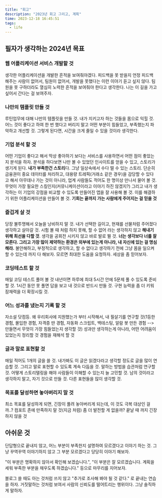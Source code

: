 ```yaml
---
title: "회고"
description: "2023년 회고 그리고, 계획"
time: 2023-12-18 16:45:51
tags:
  - life
---
```


## 필자가 생각하는 2024년 목표

### 웹 어플리케이션 서비스 개발할 것

생각한 어플리케이션을 개발한 흔적을 보여줘야겠다. 피드백을 못 받을지 언정 피드백 해주는 사람이 없어서, 팀원이 없어서, 개발을 못했다는 이런 이야기 듣고 싶지 않다. 팀원을 못 구하더라도 열심히 노력한 흔적을 보여줘야 한다고 생각한다. 나는 이 길을 가고 싶어서 간다는 걸 보여주자.

### 나만의 템플릿 만들 것

루틴업무에 대해 나만의 템플릿을 만들 것. 내가 지키고자 하는 것들을 몸으로 익힐 것. 어느 것이 좋다고 하여 한 번 했다고 버리지 말고 어떤 부분이 힘들었고, 부족했는지 파악하고 개선할 것. 그렇게 된다면, 시간을 크게 줄일 수 있을 것이라 생각한다.

### 기업 분석 할 것

어떤 기업이 좋다고 해서 막상 좋아하기 보다는 서비스를 사용하면서 어떤 점이 좋았는지 분석을 하자. 분석을 하다보면 나만 볼 수 있었던 인사이트를 얻을 수 있고, 스토리가 생기게 된다. **내가 부족한건 스토리**다. 그냥 일상속에서 수다 떨 수 있는 스토리. 단순히 금융권이 중요 데이터를 처리하고, 대용량 트레픽(거래소 같은 경우)을 감당할 수 있다고 해서 아무데나 가는 것이 아니라, 업계 사람들도 적어도 한 명이상 만나서 물어 볼 것. 무엇이 가장 필요한 스킬인지(커뮤니케이션이라고 이야기 하진 않겠지?) 그리고 내가 생각하는 이 기업의 강점을 비교할 수 있도록 만들어진 앱을 잘 사용해 볼 것. 이를 해결하기 위한 어플리케이션을 만들어 볼 것. **기회는 끝까지 가는 사람에게 주어지는 걸 믿을 것**

### 즐겁게 살 것

당장 불투명해서 오늘을 낭비하지 말 것. 내가 선택한 길이고, 현재를 선물처럼 주어졌다 생각하고 살아갈 것. 시험 볼 때 처럼 하지 못해, 할 수 없어 라는 생각하지 않고 **해내기 위해 최선을 다할 것**. 생각을 공회전 시키지 않고 바로 발로 뛸 것. **너는 생각보다 너를 잘 모른다. 그리고 가장 많이 제약하는 환경은 외부에 있는게 아니라, 내 자신에 있는 걸 명심해라.** 불안해하고, 부정적으로 생각하고, 할 수 없다고 생각하기 전에 그냥 몸을 일으켜 할 수 있는데 까지 다 해보자. 모르면 최대한 도움을 요청하자. 세상을 좀 믿어보자.

### 코딩테스트 할 것

매일 코딩 테스트 풀어 볼 것 내년이면 하루에 최대 5시간 안에 5문제 풀 수 있도록 준비할 것. 1시간 동안 못 풀면 답을 보고 내 것으로 반드시 만들 것. 구현 능력을 좀 더 키워 잠재력을 더 확장시킬 것.

### 어느 성과를 냈는지 기록 할 것

자소설 닷컴등. 왜 우리회사에 지원했는가 부터 시작해서, 내 필살기를 연구할 것(1등한 경험, 몰입한 경험, 자격증 딴 경험, 자동화 스크립트, 백테스팅, 알람 봇 만든 경험 --> 만들면서 무엇이 가장 힘들었는지 생각할 것) 성과만 생각하는게 아니라, 어떤 어려움이 있었는지 정리할 것 경험을 재해석 할 것

### 글과 말로 표현할 것

매일 적어도 1개의 글을 쓸 것. 내가봐도 이 글은 읽겠다라고 생각할 정도로 글을 많이 연습할 것. 그리고 말로 표현할 수 있도록 계속 다듬을 것. 말하는 방법을 습관처럼 연구할 것. 어떻게 스토리텔링을 해야 사람들이 이해할 수 있는지 늘 고민할 것. 남의 것이라고 생각하지 말고, 자기 것으로 만들 것. 다른 표현들을 많이 생각할 것.

### 목표를 달성하면 놓아버리지 말 것

최소 목표를 달성하게 되면, 긴장이 풀려 놓아버리게 되는데, 이 것도 극복 대상인 걸까..? 컴포트 존에 만족하지 말 것(지금 처럼) 좀 더 발전할 게 없을까? 끝날 때 까지 긴장하지 않을 것

## 아쉬운 것

단답형으로 끝내지 않고, 어느 부분이 부족한지 설명하여 모르겠다고 이야기 하는 것. 그냥 꾸역꾸역 이야기하지 않고 그 부분 모르겠다고 당당히 이야기 해보자.

"이 부분은 명확하지 않아서 확인해 보겠습니다.", "이 부분은 잘 모르겠습니다. 계획을 세워 부족한 부분을 채우도록 하겠습니다." 등으로 마무리를 지어보자.

블로그 쓸 때도 아는 것처럼 쓰지 않고 "추가로 조사해 봐야 될 것 같다." 로 끝내는 연습을 하자. 거짓말하는 것처럼 보여서 사람의 신뢰도를 떨어트리는 행위이다. 그냥 솔직하게 말하자.


